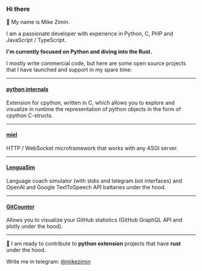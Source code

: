 ### Hi there

👋 My name is Mike Zimin.

I am a passionate developer with experience in Python, C, PHP and JavaScript / TypeScript.

**I'm currently focused on Python and diving into the Rust.**

I mostly write commercial code, but here are some open source projects that I have launched and support in my spare time:

---

#### [python internals](https://github.com/mikeziminio/python-internals)
Extension for cpython, written in C, which allows you to explore and visualize in runtime the representation of python objects in the form of cpython C-structs.

---

#### [miel](https://github.com/mikeziminio/miel)
HTTP / WebSocket microframework that works with any ASGI server.

---

#### [LenguaSim](https://github.com/mikeziminio/lengua-sim)
Language coach simulator (with stdio and telegram bot interfaces) and OpenAI and Google TextToSpeech API battaries under the hood.

---

#### [GitCounter](https://github.com/mikeziminio/gitcounter)
Аllows you to visualize your GitHub statistics (GitHub GraphQL API and plotly under the hood).

---

👯 I am ready to contribute to **python extension** projects that have **rust** under the hood.

Write me in telegram: [@mikezimin](https://t.me/mikezimin)
